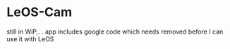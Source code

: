 # LeOS-Cam
still in WiP,. . 
app includes google code which needs removed before I can use it with LeOS
